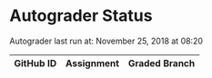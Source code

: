 # Autograder Status
Autograder last run at: November 25, 2018 at 08:20

| GitHub ID | Assignment | Graded Branch |
|-----------|------------|---------------|
